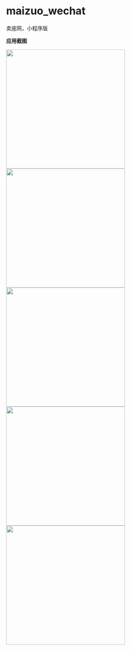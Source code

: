 # maizuo_wechat
卖座网，小程序版

**应用截图**

<image src="http://test-10019075.file.myqcloud.com/WechatIMG74.jpeg"  width="320" />
<image src="http://test-10019075.file.myqcloud.com/WechatIMG75.jpeg"  width="320" />
<image src="http://test-10019075.file.myqcloud.com/WechatIMG73.jpeg"  width="320" />
<image src="http://test-10019075.file.myqcloud.com/WechatIMG77.jpeg"  width="320" />
<image src="http://test-10019075.file.myqcloud.com/WechatIMG76.jpeg"  width="320" />




